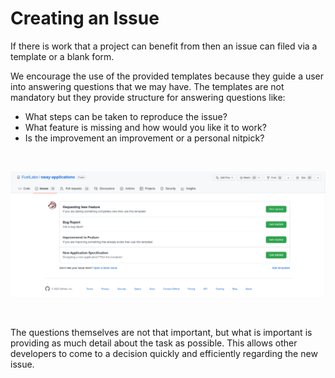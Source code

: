 # Creating an Issue

If there is work that a project can benefit from then an issue can filed via a template or a blank form. 

We encourage the use of the provided templates because they guide a user into answering questions that we may have. The templates are not mandatory but they provide structure for answering questions like:

- What steps can be taken to reproduce the issue?
- What feature is missing and how would you like it to work?
- Is the improvement an improvement or a personal nitpick?

<br>

![Using issue templates image](../../images/issue-templates.png)

<br>

The questions themselves are not that important, but what is important is providing as much detail about the task as possible. This allows other developers to come to a decision quickly and efficiently regarding the new issue.
